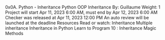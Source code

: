 0x0A. Python - Inheritance
Python
OOP
Inheritance
 By: Guillaume
 Weight: 1
 Project will start Apr 11, 2023 6:00 AM, must end by Apr 12, 2023 6:00 AM
 Checker was released at Apr 11, 2023 12:00 PM
 An auto review will be launched at the deadline
Resources
Read or watch:
Inheritance
Multiple inheritance
Inheritance in Python
Learn to Program 10 : Inheritance Magic Methods
